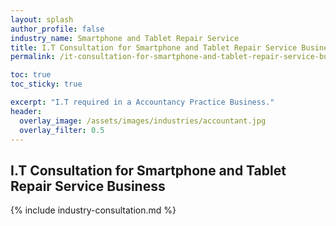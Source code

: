 ```yaml
---
layout: splash 
author_profile: false 
industry_name: Smartphone and Tablet Repair Service
title: I.T Consultation for Smartphone and Tablet Repair Service Business
permalink: /it-consultation-for-smartphone-and-tablet-repair-service-business

toc: true
toc_sticky: true

excerpt: "I.T required in a Accountancy Practice Business."
header:
  overlay_image: /assets/images/industries/accountant.jpg
  overlay_filter: 0.5 
---
```


## I.T Consultation for Smartphone and Tablet Repair Service Business

{% include industry-consultation.md %}
